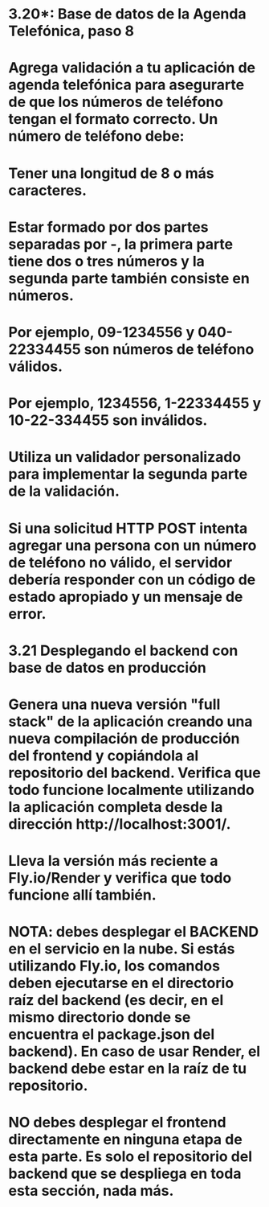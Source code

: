 # 3.20*: Base de datos de la Agenda Telefónica, paso 8
# Agrega validación a tu aplicación de agenda telefónica para asegurarte de que los números de teléfono tengan el formato correcto. Un número de teléfono debe:

# Tener una longitud de 8 o más caracteres.
# Estar formado por dos partes separadas por -, la primera parte tiene dos o tres números y la segunda parte también consiste en números.

# Por ejemplo, 09-1234556 y 040-22334455 son números de teléfono válidos.
# Por ejemplo, 1234556, 1-22334455 y 10-22-334455 son inválidos.
# Utiliza un validador personalizado para implementar la segunda parte de la validación.

# Si una solicitud HTTP POST intenta agregar una persona con un número de teléfono no válido, el servidor debería responder con un código de estado apropiado y un mensaje de error.

# 3.21 Desplegando el backend con base de datos en producción
# Genera una nueva versión "full stack" de la aplicación creando una nueva compilación de producción del frontend y copiándola al repositorio del backend. Verifica que todo funcione localmente utilizando la aplicación completa desde la dirección http://localhost:3001/.

# Lleva la versión más reciente a Fly.io/Render y verifica que todo funcione allí también.

# NOTA: debes desplegar el BACKEND en el servicio en la nube. Si estás utilizando Fly.io, los comandos deben ejecutarse en el directorio raíz del backend (es decir, en el mismo directorio donde se encuentra el package.json del backend). En caso de usar Render, el backend debe estar en la raíz de tu repositorio.

# NO debes desplegar el frontend directamente en ninguna etapa de esta parte. Es solo el repositorio del backend que se despliega en toda esta sección, nada más.
